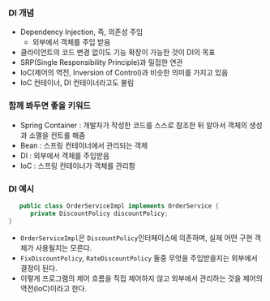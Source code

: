 ### DI 개념
* Dependency Injection, 즉, 의존성 주입
    * 외부에서 객체를 주입 받음
* 클라이언트의 코드 변경 없이도 기능 확장이 가능한 것이 DI의 목표
* SRP(Single Responsibility Principle)과 밀접한 연관
* IoC(제어의 역전, Inversion of Control)과 비슷한 의미를 가지고 있음
* IoC 컨테이너, DI 컨테이너라고도 불림
 
### 함께 봐두면 좋을 키워드
* Spring Container : 개발자가 작성한 코드를 스스로 참조한 뒤 알아서 객체의 생성과 소멸을 컨트롤 해줌
* Bean : 스프링 컨테이너에서 관리되는 객체
* DI : 외부에서 객체를 주입받음
* IoC : 스프링 컨테이너가 객체를 관리함

### DI 예시
```java
   public class OrderServiceImpl implements OrderService {
      private DiscountPolicy discountPolicy;
}
```
* `OrderServiceImpl`은 `DiscountPolicy`인터페이스에 의존하며, 실제 어떤 구현 객체가 사용될지는 모른다.
* `FixDiscountPolicy`, `RateDiscountPolicy` 둘중 무엇을 주입받을지는 외부에서 결정이 된다.
* 이렇게 프로그램의 제어 흐름을 직접 제어하지 않고 외부에서 관리하는 것을 제어의 역전(IoC)이라고 한다.
